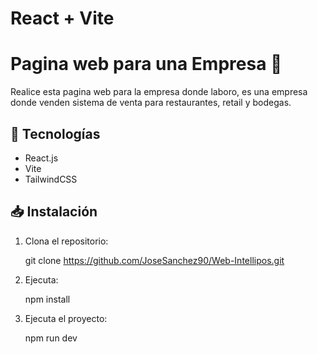 # React + Vite

# Pagina web para una Empresa 📝  

Realice esta pagina web para la empresa donde laboro, es una empresa donde venden sistema de venta para restaurantes, retail y bodegas.

## 🚀 Tecnologías  
- React.js  
- Vite  
- TailwindCSS  

## 📥 Instalación  
1. Clona el repositorio:  
   
   git clone https://github.com/JoseSanchez90/Web-Intellipos.git

2. Ejecuta:

   npm install

3. Ejecuta el proyecto:

   npm run dev
